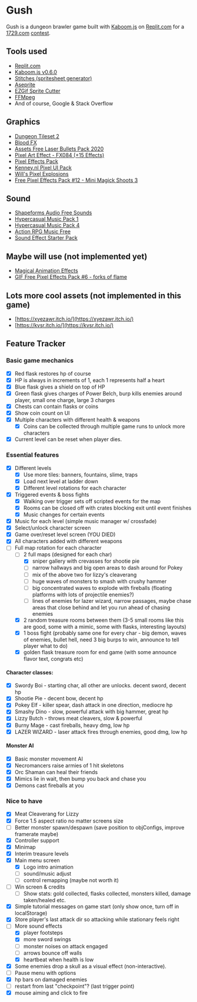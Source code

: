 # Gush

Gush is a dungeon brawler game built with [Kaboom.js](https://kaboomjs.com/) on [Replit.com](https://replit.com/) for a [1729.com](https://1729.com/) [contest](https://1729.com/replit-kaboom).

## Tools used
- [Replit.com](https://replit.com/)
- [Kaboom.js v0.6.0](https://kaboomjs.com/)
- [Stitches (spritesheet generator)](https://draeton.github.io/stitches/)
- [Aseprite](https://www.aseprite.org/)
- [EZGif Sprite Cutter](https://ezgif.com/sprite-cutter)
- [FFMpeg](https://www.ffmpeg.org/)
- And of course, Google & Stack Overflow

## Graphics
- [Dungeon Tileset 2](https://0x72.itch.io/dungeontileset-ii)
- [Blood FX](https://jasontomlee.itch.io/blood-fx)
- [Assets Free Laser Bullets Pack 2020](https://wenrexa.itch.io/laser2020)
- [Pixel Art Effect - FX084 (+15 Effects)](https://kvsr.itch.io/fx084)
- [Pixel Effects Pack](https://codemanu.itch.io/pixelart-effect-pack)
- [Kenney.nl Pixel UI Pack](https://kenney.nl/assets/pixel-ui-pack)
- [Will's Pixel Explosions](https://untiedgames.itch.io/five-free-pixel-explosions)
- [Free Pixel Effects Pack #12 - Mini Magick Shoots 3](https://xyezawr.itch.io/gif-free-pixel-effects-pack-12-mini-magick-shoots-3)

## Sound
- [Shapeforms Audio Free Sounds](https://shapeforms.itch.io/shapeforms-audio-free-sfx)
- [Hypercasual Music Pack 1](https://www.void1gaming.com/hypercasual-music-pack-1)
- [Hypercasual Music Pack 4](https://www.void1gaming.com/hypercasual-music-pack-4)
- [Action RPG Music Free](https://vgcomposer.itch.io/action-rpg-music-free)
- [Sound Effect Starter Pack](https://simon13666.itch.io/sound-starter-pack)

## Maybe will use (not implemented yet)
- [Magical Animation Effects](https://pimen.itch.io/magical-animation-effects)
- [GIF Free Pixel Effects Pack #6 - forks of flame](https://xyezawr.itch.io/gif-free-pixel-effects-pack-6-forks-of-flame)

## Lots more cool assets (not implemented in this game)
- [https://xyezawr.itch.io/](https://xyezawr.itch.io/)
- [https://kvsr.itch.io/](https://kvsr.itch.io/)

## Feature Tracker

### Basic game mechanics
- [x] Red flask restores hp of course
- [x] HP is always in increments of 1, each 1 represents half a heart
- [x] Blue flask gives a shield on top of HP
- [x] Green flask gives charges of Power Belch, burp kills enemies around player, small one charge, large 3 charges
- [x] Chests can contain flasks or coins
 - [x] Show coin count on UI
- [x] Multiple characters with different health & weapons
  - [x] Coins can be collected through multiple game runs to unlock more characters
- [x] Current level can be reset when player dies.

### Essential features
- [x] Different levels
  - [x] Use more tiles: banners, fountains, slime, traps
  - [x] Load next level at ladder down
  - [x] Different level rotations for each character
- [x] Triggered events & boss fights
  - [x] Walking over trigger sets off scripted events for the map
  - [x] Rooms can be closed off with crates blocking exit until event finishes
  - [x] Music changes for certain events
- [x] Music for each level (simple music manager w/ crossfade)
- [x] Select/unlock character screen
- [x] Game over/reset level screen (YOU DIED)
- [x] All characters added with different weapons
- [ ] Full map rotation for each character
  - [ ] 2 full maps (designed for each char)
    - [x] sniper gallery with crevasses for shootie pie
    - [ ] narrow hallways and big open areas to dash around for Pokey
    - [ ] mix of the above two for lizzy's cleaverang
    - [ ] huge waves of monsters to smash with crushy hammer
    - [ ] big concentrated waves to explode with fireballs (floating platforms with lots of projectile enemies?)
    - [ ] lines of enemies for lazer wizard, narrow passages, maybe chase areas that close behind and let you run ahead of chasing enemies
  - [x] 2 random treasure rooms between them (3-5 small rooms like this are good, some with a mimic, some with flasks, interesting layouts)
  - [x] 1 boss fight (probably same one for every char - big demon, waves of enemies, bullet hell, need 3 big burps to win, announce to tell player what to do)
  - [x] golden flask treasure room for end game (with some announce flavor text, congrats etc)

#### Character classes:
- [x] Swordy Boi - starting char, all other are unlocks. decent sword, decent hp
- [x] Shootie Pie - decent bow, decent hp
- [x] Pokey Elf - killer spear, dash attack in one direction, mediocre hp
- [x] Smashy Dino - slow, powerful attack with big hammer, great hp
- [x] Lizzy Butch - throws meat cleavers, slow & powerful
- [x] Burny Mage - cast fireballs, heavy dmg, low hp
- [x] LAZER WIZARD - laser attack fires through enemies, good dmg, low hp

#### Monster AI
- [x] Basic monster movement AI
- [x] Necromancers raise armies of 1 hit skeletons
- [x] Orc Shaman can heal their friends
- [x] Mimics lie in wait, then bump you back and chase you
- [x] Demons cast fireballs at you

### Nice to have
- [x] Meat Cleaverang for Lizzy
- [x] Force 1.5 aspect ratio no matter screens size
- [ ] Better monster spawn/despawn (save position to objConfigs, improve framerate maybe)
- [x] Controller support
- [x] Minimap
- [x] Interim treasure levels
- [x] Main menu screen
  - [x] Logo intro animation
  - [ ] sound/music adjust
  - [ ] control remapping (maybe not worth it)
- [ ] Win screen & credits
  - [ ] Show stats: gold collected, flasks collected, monsters killed, damage taken/healed etc.
- [x] Simple tutorial messages on game start (only show once, turn off in localStorage)
- [x] Store player's last attack dir so attacking while stationary feels right
- [ ] More sound effects
  - [x] player footsteps
  - [x] more sword swings
  - [ ] monster noises on attack engaged
  - [ ] arrows bounce off walls
  - [x] heartbeat when health is low
- [x] Some enemies drop a skull as a visual effect (non-interactive).
- [ ] Pause menu with options
- [x] hp bars on damaged enemies
- [ ] restart from last "checkpoint"? (last trigger point)
- [x] mouse aiming and click to fire